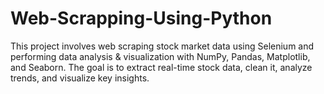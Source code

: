 # Web-Scrapping-Using-Python
This project involves web scraping stock market data using Selenium and performing data analysis &amp; visualization with NumPy, Pandas, Matplotlib, and Seaborn. The goal is to extract real-time stock data, clean it, analyze trends, and visualize key insights.
